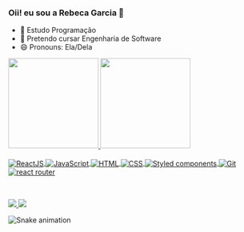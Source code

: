 ### Oii! eu sou a Rebeca Garcia 👋



- 🌱 Estudo Programação 
- 👯 Pretendo cursar Engenharia de Software
- 😄 Pronouns: Ela/Dela

<div>
  <a href="https://github.com/eurebecagarcia">
  <img height="180em" src="https://github-readme-stats.vercel.app/api?username=eurebecagarcia&show_icons=true&theme=dark&include_all_commits=true&count_private=true"/>
  <img height="180em" src="https://github-readme-stats.vercel.app/api/top-langs/?username=eurebecagarcia&layout=compact&langs_count=7&theme=dark"/>
</div>
<div style="display: inline_block"><br>
  <img alt="ReactJS" align="center" src="https://img.shields.io/badge/React-20232A?style=for-the-badge&logo=react&logoColor=61DAFB">
  <img alt="JavaScript" align="center" src="https://img.shields.io/badge/JavaScript-F7DF1E?style=for-the-badge&logo=javascript&logoColor=black">
  <img alt="HTML" align="center" src="https://img.shields.io/badge/HTML5-E34F26?style=for-the-badge&logo=html5&logoColor=white">
  <img alt="CSS" align="center" src="https://img.shields.io/badge/CSS3-1572B6?style=for-the-badge&logo=css3&logoColor=white">  
 <img alt="Styled components" align="center" src="https://img.shields.io/badge/styled--components-DB7093?style=for-the-badge&logo=styled-components&logoColor=white">
  <img alt="Git" align="center" src="https://img.shields.io/badge/GIT-E44C30?style=for-the-badge&logo=git&logoColor=white"> 
  <img alt="react router" align="center" src="https://img.shields.io/badge/React_Router-CA4245?style=for-the-badge&logo=react-router&logoColor=white">
</div><br>
  
  ##
<div>
  <a href="https://www.linkedin.com/in/rebeca-garcia-43517b216/" target="_blank">
    <img src="https://img.shields.io/badge/LinkedIn-0077B5?style=for-the-badge&logo=linkedin&logoColor=white">
  </a>
<a href="mailto:rebecagarciarodrigues21@gmail.com" target="_blank">
    <img src="https://img.shields.io/badge/Gmail-D14836?style=for-the-badge&logo=gmail&logoColor=white">
  </a>

![Snake animation](https://github.com/eurebecagarcia/eurebecagarcia/blob/output/github-contribution-grid-snake.svg)


</div>                                                                                                                                          
